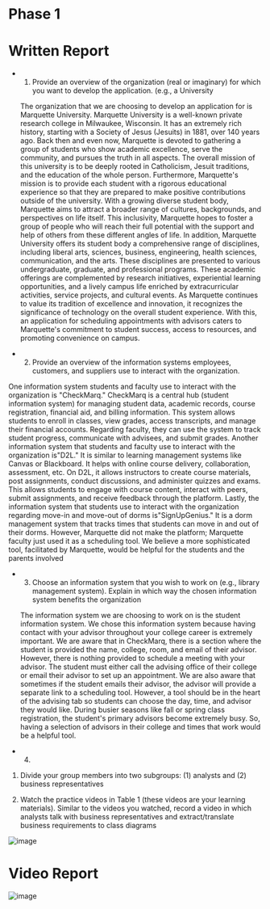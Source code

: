 # Phase 1

# Written Report
- 1. Provide an overview of the organization (real or imaginary) for which you want to develop the application. (e.g., a University

  The organization that we are choosing to develop an application for is Marquette
University. Marquette University is a well-known private research college in Milwaukee,
Wisconsin. It has an extremely rich history, starting with a Society of Jesus (Jesuits) in 1881,
over 140 years ago. Back then and even now, Marquette is devoted to gathering a group of
students who show academic excellence, serve the community, and pursues the truth in all
aspects. The overall mission of this university is to be deeply rooted in Catholicism, Jesuit
traditions, and the education of the whole person.
Furthermore, Marquette's mission is to provide each student with a rigorous
educational experience so that they are prepared to make positive contributions outside of the
university. With a growing diverse student body, Marquette aims to attract a broader range of
cultures, backgrounds, and perspectives on life itself. This inclusivity, Marquette hopes to
foster a group of people who will reach their full potential with the support and help of others
from these different angles of life.
In addition, Marquette University offers its student body a comprehensive range of
disciplines, including liberal arts, sciences, business, engineering, health sciences,
communication, and the arts. These disciplines are presented to various undergraduate,
graduate, and professional programs. These academic offerings are complemented by
research initiatives, experiential learning opportunities, and a lively campus life enriched by
extracurricular activities, service projects, and cultural events.
As Marquette continues to value its tradition of excellence and innovation, it
recognizes the significance of technology on the overall student experience. With this, an
application for scheduling appointments with advisors caters to Marquette's commitment to
student success, access to resources, and promoting convenience on campus.

- 2. Provide an overview of the information systems employees, customers, and suppliers use to interact with the organization.

One information system students and faculty use to interact with the organization is
"CheckMarq." CheckMarq is a central hub (student information system) for managing
student data, academic records, course registration, financial aid, and billing information.
This system allows students to enroll in classes, view grades, access transcripts, and manage
their financial accounts. Regarding faculty, they can use the system to track student progress,
communicate with advisees, and submit grades.
Another information system that students and faculty use to interact with the
organization is"D2L." It is similar to learning management systems like Canvas or
Blackboard. It helps with online course delivery, collaboration, assessment, etc. On D2L, it
allows instructors to create course materials, post assignments, conduct discussions, and
administer quizzes and exams. This allows students to engage with course content, interact
with peers, submit assignments, and receive feedback through the platform.
Lastly, the information system that students use to interact with the organization
regarding move-in and move-out of dorms is"SignUpGenius." It is a dorm management
system that tracks times that students can move in and out of their dorms. However,
Marquette did not make the platform; Marquette faculty just used it as a scheduling tool. We
believe a more sophisticated tool, facilitated by Marquette, would be helpful for the students
and the parents involved

- 3. Choose an information system that you wish to work on (e.g., library management system). Explain in which way the chosen information system benefits the organization
 
  The information system we are choosing to work on is the student information
system. We chose this information system because having contact with your advisor
throughout your college career is extremely important. We are aware that in CheckMarq,
there is a section where the student is provided the name, college, room, and email of their
advisor. However, there is nothing provided to schedule a meeting with your advisor. The
student must either call the advising office of their college or email their advisor to set up an
appointment.
We are also aware that sometimes if the student emails their advisor, the advisor will
provide a separate link to a scheduling tool. However, a tool should be in the heart of the
advising tab so students can choose the day, time, and advisor they would like. During busier
seasons like fall or spring class registration, the student's primary advisors become extremely
busy. So, having a selection of advisors in their college and times that work would be a
helpful tool.

- 4. 

1. Divide your group members into two subgroups: (1) analysts and (2) business representatives
   
2. Watch the practice videos in Table 1 (these videos are your learning materials). Similar to the videos
you watched, record a video in which analysts talk with business representatives and
extract/translate business requirements to class diagrams

 ![image](https://github.com/IsisAllen/Appointment/assets/124085275/65d5575a-8b31-4247-8448-0e7c141eac31)

# Video Report
![image](https://github.com/IsisAllen/Appointment/assets/124085275/e8f07120-322f-4478-a7dc-a5809769c951)




